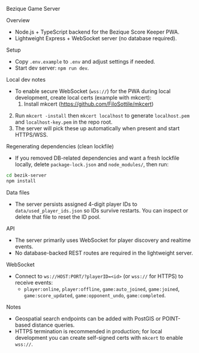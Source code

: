 Bezique Game Server

Overview
- Node.js + TypeScript backend for the Bezique Score Keeper PWA.
 - Lightweight Express + WebSocket server (no database required).

Setup
- Copy `.env.example` to `.env` and adjust settings if needed.
- Start dev server: `npm run dev`.

Local dev notes
- To enable secure WebSocket (`wss://`) for the PWA during local development, create local certs (example with mkcert):
  1. Install mkcert (https://github.com/FiloSottile/mkcert)
 2. Run `mkcert -install` then `mkcert localhost` to generate `localhost.pem` and `localhost-key.pem` in the repo root.
 3. The server will pick these up automatically when present and start HTTPS/WSS.

Regenerating dependencies (clean lockfile)
- If you removed DB-related dependencies and want a fresh lockfile locally, delete `package-lock.json` and `node_modules/`, then run:

```bash
cd bezik-server
npm install
```

Data files
- The server persists assigned 4-digit player IDs to `data/used_player_ids.json` so IDs survive restarts. You can inspect or delete that file to reset the ID pool.

API
- The server primarily uses WebSocket for player discovery and realtime events.
- No database-backed REST routes are required in the lightweight server.

WebSocket
- Connect to `ws://HOST:PORT/?playerID=<id>` (or `wss://` for HTTPS) to receive events:
  - `player:online`, `player:offline`, `game:auto_joined`, `game:joined`, `game:score_updated`, `game:opponent_undo`, `game:completed`.

Notes
- Geospatial search endpoints can be added with PostGIS or POINT-based distance queries.
 - HTTPS termination is recommended in production; for local development you can create self-signed certs with `mkcert` to enable `wss://`.


